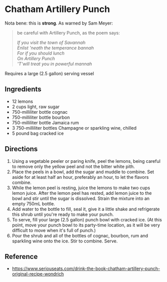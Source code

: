# Chatham Artillery Punch

Nota bene: this is **strong**. As warned by Sam Meyer:

> be careful with Artillery Punch, as the poem says:
>
> _If you visit the town of Savannah  
> Enlist 'neath the temperance bannah  
> For if you should lunch  
> On Artillery Punch  
> 'T'will treat you in powerful mannah_

Requires a large (2.5 gallon) serving vessel

## Ingredients

* 12 lemons
* 2 cups light, raw sugar
* 750-milliliter bottle cognac
* 750-milliliter bottle bourbon
* 750-milliliter bottle Jamaica rum
* 3 750-milliliter bottles Champagne or sparkling wine, chilled
* 5 pound bag cracked ice

## Directions

1. Using a vegetable peeler or paring knife, peel the lemons, being careful to remove only the yellow peel and not the bitter white pith.
2. Place the peels in a bowl, add the sugar and muddle to combine. Set aside for at least half an hour, preferably an hour, to let the flavors combine.
3. While the lemon peel is resting, juice the lemons to make two cups lemon juice. After the lemon peel has rested, add lemon juice to the bowl and stir until the sugar is dissolved. Strain the mixture into an empty 750mL bottle.
4. Add water to the bottle to fill, seal it, give it a little shake and refrigerate this shrub until you're ready to make your punch.
5. To serve, fill your large (2.5 gallon) punch bowl with cracked ice. (At this point, move your punch bowl to its party-time location, as it will be very difficult to move when it's full of punch.)
6. Pour the shrub and all of the bottles of cognac, bourbon, rum and sparkling wine onto the ice. Stir to combine. Serve.

## Reference

* <https://www.seriouseats.com/drink-the-book-chatham-artillery-punch-original-recipe-wondrich>
